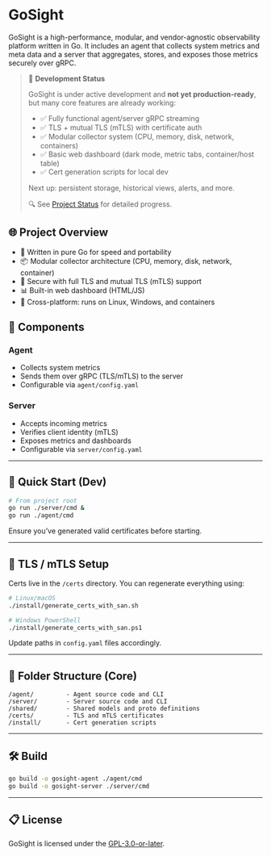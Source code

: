 # GoSight

GoSight is a high-performance, modular, and vendor-agnostic observability platform written in Go. It includes an agent that collects system metrics and meta data and a server that aggregates, stores, and exposes those metrics securely over gRPC.

> 🚧 **Development Status**
>
> GoSight is under active development and **not yet production-ready**, but many core features are already working:
>
> - ✅ Fully functional agent/server gRPC streaming  
> - ✅ TLS + mutual TLS (mTLS) with certificate auth  
> - ✅ Modular collector system (CPU, memory, disk, network, containers)  
> - ✅ Basic web dashboard (dark mode, metric tabs, container/host table)  
> - ✅ Cert generation scripts for local dev  
>
> Next up: persistent storage, historical views, alerts, and more.
>
> 🔍 See [Project Status](https://github.com/aaronlmathis/gosight/blob/main/PROJECT_STATUS.md) for detailed progress.


## 🌐 Project Overview

- 🔧 Written in pure Go for speed and portability
- 📦 Modular collector architecture (CPU, memory, disk, network, container)
- 🔐 Secure with full TLS and mutual TLS (mTLS) support
- 📊 Built-in web dashboard (HTML/JS)
- 🧰 Cross-platform: runs on Linux, Windows, and containers

## 🧪 Components

### Agent
- Collects system metrics
- Sends them over gRPC (TLS/mTLS) to the server
- Configurable via `agent/config.yaml`

### Server
- Accepts incoming metrics
- Verifies client identity (mTLS)
- Exposes metrics and dashboards
- Configurable via `server/config.yaml`

---

## 🚀 Quick Start (Dev)

```bash
# From project root
go run ./server/cmd &
go run ./agent/cmd
```

Ensure you’ve generated valid certificates before starting.

---

## 🔐 TLS / mTLS Setup

Certs live in the `/certs` directory. You can regenerate everything using:

```bash
# Linux/macOS
./install/generate_certs_with_san.sh

# Windows PowerShell
./install/generate_certs_with_san.ps1
```

Update paths in `config.yaml` files accordingly.

---

## 📂 Folder Structure (Core)

```
/agent/         - Agent source code and CLI
/server/        - Server source code and CLI
/shared/        - Shared models and proto definitions
/certs/         - TLS and mTLS certificates
/install/       - Cert generation scripts
```

---

## 🛠 Build

```bash
go build -o gosight-agent ./agent/cmd
go build -o gosight-server ./server/cmd
```

---

## 📋 License

GoSight is licensed under the [GPL-3.0-or-later](https://www.gnu.org/licenses/gpl-3.0.html).
